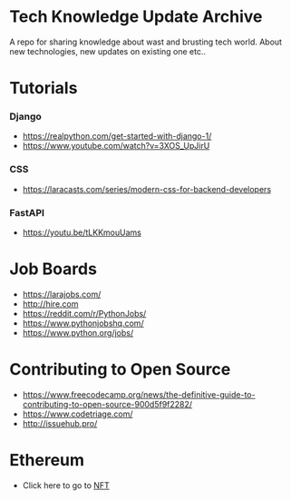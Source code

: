 # Tech Knowledge Update Archive 
A repo for sharing knowledge about wast and brusting tech world. About new technologies, new updates on existing one etc..

# Tutorials
### Django
- https://realpython.com/get-started-with-django-1/
- https://www.youtube.com/watch?v=3XOS_UpJirU

### CSS
- https://laracasts.com/series/modern-css-for-backend-developers

### FastAPI
- https://youtu.be/tLKKmouUams

# Job Boards
- https://larajobs.com/
- http://hire.com
- https://reddit.com/r/PythonJobs/
- https://www.pythonjobshq.com/
- https://www.python.org/jobs/

# Contributing to Open Source
- https://www.freecodecamp.org/news/the-definitive-guide-to-contributing-to-open-source-900d5f9f2282/
- https://www.codetriage.com/
- http://issuehub.pro/

# Ethereum
- Click here to go to [NFT](https://github.com/rafsalrahim/tech_knowledge_update_archive/blob/main/Ethereum/NFTProject.md)
